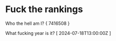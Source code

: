 # Fuck the rankings

Who the hell am I?
{ 7416508 }

What fucking year is it?
[ 2024-07-18T13:00:00Z ]
